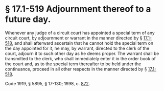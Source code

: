 # § 17.1-519 Adjournment thereof to a future day.

<p>Whenever any judge of a circuit court has appointed a special term of any circuit court, by adjournment or warrant in the manner directed by § <a href='http://law.lis.virginia.gov/vacode/17.1-518/'>17.1-518</a>, and shall afterward ascertain that he cannot hold the special term on the day appointed for it, he may, by warrant, directed to the clerk of the court, adjourn it to such other day as he deems proper. The warrant shall be transmitted to the clerk, who shall immediately enter it in the order book of the court and, as to the special term thereafter to be held under the continuance, proceed in all other respects in the manner directed by § <a href='http://law.lis.virginia.gov/vacode/17.1-518/'>17.1-518</a>.</p><p>Code 1919, § 5895, § 17-130; 1998, c. <a href='http://lis.virginia.gov/cgi-bin/legp604.exe?981+ful+CHAP0872'>872</a>.</p>